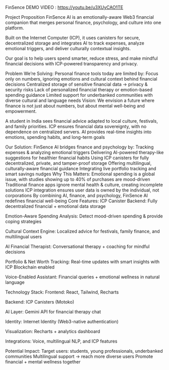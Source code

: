 FinSence
DEMO VIDEO : https://youtu.be/u3XUyCAO1TE

Project Proposition
FinSence AI is an emotionally-aware Web3 financial companion that merges personal finance, psychology, and culture into one platform.

Built on the Internet Computer (ICP), it uses canisters for secure, decentralized storage and integrates AI to track expenses, analyze emotional triggers, and deliver culturally contextual insights.

Our goal is to help users spend smarter, reduce stress, and make mindful financial decisions with ICP-powered transparency and privacy.

Problem We’re Solving:
Personal finance tools today are limited by:
Focus only on numbers, ignoring emotions and cultural context behind financial decisions
Centralized storage of sensitive financial data → privacy & security risks
Lack of personalized financial therapy or emotion-based spending guidance
Limited support for underbanked communities with diverse cultural and language needs
Vision:
We envision a future where finance is not just about numbers, but about mental well-being and empowerment.

A student in India sees financial advice adapted to local culture, festivals, and family priorities. ICP ensures financial data sovereignty, with no dependence on centralized servers. AI provides real-time insights into emotions, spending habits, and long-term goals

Our Solution:
FinSence AI bridges finance and psychology by:
Tracking expenses & analyzing emotional triggers
Delivering AI-powered therapy-like suggestions for healthier financial habits
Using ICP canisters for fully decentralized, private, and tamper-proof storage
Offering multilingual, culturally-aware financial guidance
Integrating live portfolio tracking and smart savings nudges
Why This Matters:
Emotional spending is a global issue, with studies showing up to 40% of purchases are mood-driven
Traditional finance apps ignore mental health & culture, creating incomplete solutions
ICP integration ensures user data is owned by the individual, not corporations
By combining AI, finance, and psychology, FinSence AI redefines financial well-being
Core Features:
ICP Canister Backend: Fully decentralized financial + emotional data storage

Emotion-Aware Spending Analysis: Detect mood-driven spending & provide coping strategies

Cultural Context Engine: Localized advice for festivals, family finance, and multilingual users

AI Financial Therapist: Conversational therapy + coaching for mindful decisions

Portfolio & Net Worth Tracking: Real-time updates with smart insights with ICP Blockchain enabled

Voice-Enabled Assistant: Financial queries + emotional wellness in natural language

Technology Stack:
Frontend: React, Tailwind, Recharts

Backend: ICP Canisters (Motoko)

AI Layer: Gemini API for financial therapy chat

Identity: Internet Identity (Web3-native authentication)

Visualization: Recharts + analytics dashboard

Integrations: Voice, multilingual NLP, and ICP features

Potential Impact:
Target users: students, young professionals, underbanked communities
Multilingual support → reach more diverse users
Promote financial + mental wellness together
